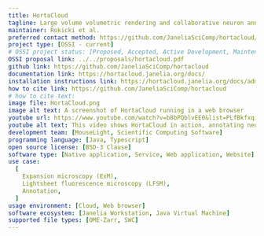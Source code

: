 ```yaml
---
title: HortaCloud
tagline: Large volume volumetric rendering and collaborative neuron annotation in the cloud
maintainer: Rokicki et al.
preferred contact method: https://github.com/JaneliaSciComp/hortacloud/issues
project type: [OSSI - current]
# OSSI project status: [Proposed, Accepted, Active Development, Maintenance]
OSSI proposal link: ../../proposals/hortacloud.pdf
github link: https://github.com/JaneliaSciComp/hortacloud
documentation link: https://hortacloud.janelia.org/docs/
installation instructions link: https://hortacloud.janelia.org/docs/administration/aws/
how to cite link: https://github.com/JaneliaSciComp/hortacloud
# how to cite text:
image file: HortaCloud.png
image alt text: A screenshot of HortaCloud running in a web browser
youtube url: https://www.youtube.com/watch?v=b8bPQblvEE0&list=PLfBkfxqisR_fJdKDsa6tzc7DA4e2hwUUz
youtube alt text: This video shows HortaCloud in action, annotating neurons through large scale 3D microscopy imagery of a mouse brain.
development team: [MouseLight, Scientific Computing Software]
programming language: [Java, Typescript]
open source license: [BSD-3 Clause]
software type: [Native application, Service, Web application, Website]
use case:
  [
    Expansion microscopy (ExM),
    Lightsheet fluorescence microscopy (LFSM),
    Annotation,
  ]
usage environment: [Cloud, Web browser]
software ecosystem: [Janelia Workstation, Java Virtual Machine]
supported file types: [OME-Zarr, SWC]
---
```

